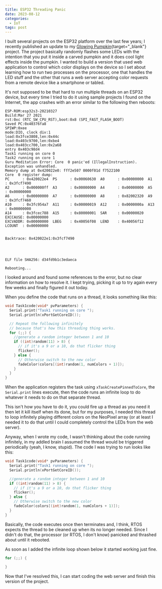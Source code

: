 ```yaml
---
title: ESP32 Threading Panic
date: 2023-08-12
categories:
  - IoT
tags: post
---
```


I built several projects on the ESP32 platform over the last few years; I recently published an update to my [Glowing Pumpkin](https://github.com/johnwargo/glowing-pumpkin-xiao-bff){target="_blank"} project. The project basically randomly flashes some LEDs with the intention that you put it inside a carved pumpkin and it does cool light effects inside the pumpkin. I wanted to build a version that used web application to control which color displays on the device so I set about learning how to run two processes on the processor, one that handles the LED stuff and the other that runs a web server accepting color requests from a remote device like a smartphone or tabled.

It's not supposed to be that hard to run multiple threads on an ESP32 device, but every time I tried to do it using sample projects I found on the Internet, the app crashes with an error similar to the following then reboots:

```text 
ESP-ROM:esp32s3-20210327
Build:Mar 27 2021
rst:0xc (RTC_SW_CPU_RST),boot:0x8 (SPI_FAST_FLASH_BOOT)
Saved PC:0x40376fa8
SPIWP:0xee
mode:DIO, clock div:1
load:0x3fce3808,len:0x44c
load:0x403c9700,len:0xbe4
load:0x403cc700,len:0x2a68
entry 0x403c98d4
Task1 running on core 0
Task2 running on core 1
Guru Meditation Error: Core  0 panic'ed (IllegalInstruction). Exception was unhandled.
Memory dump at 0x420022e0: fff2e507 0000f01d f7522100
Core  0 register dump:
PC      : 0x420022e4  PS      : 0x00060630  A0      : 0x00000000  A1      : 0x3fcf7490  
A2      : 0x000000ff  A3      : 0x00000000  A4      : 0x00000000  A5      : 0x00000000  
A6      : 0x00000000  A7      : 0x00000000  A8      : 0x82002320  A9      : 0x3fcf7460  
A10     : 0x3fc954a7  A11     : 0x00000019  A12     : 0x0000000a  A13     : 0x00000000  
A14     : 0x3fcec788  A15     : 0x80000001  SAR     : 0x00000020  EXCCAUSE: 0x00000000  
EXCVADDR: 0x00000000  LBEG    : 0x40056f08  LEND    : 0x40056f12  LCOUNT  : 0x00000000  


Backtrace: 0x420022e1:0x3fcf7490




ELF file SHA256: d34fd9b1c3edaeca

Rebooting...
```

I looked around and found some references to the error, but no clear information on how to resolve it. I kept trying, picking it up to try again every few weeks and finally figured it out today.

When you define the code that runs on a thread, it looks something like this:

```c
void Task1code(void* pvParameters) {
  Serial.print("Task1 running on core ");
  Serial.println(xPortGetCoreID());

  // Repeat the following infinitely
  // because that's how this threading thing works.
  for (;;) {
    //generate a random integer between 1 and 10
    if ((int)random(11) > 8) {
      // if it's a 9 or a 10, do that flicker thing
      flicker();
    } else {
      // Otherwise switch to the new color
      fadeColor(colors[(int)random(1, numColors + 1)]);
    }
  }
}
```

When the application registers the task using `xTaskCreatePinnedToCore`, the `Serial.print` lines execute, then the code runs an infinite loop to do whatever it needs to do on that separate thread. 

This isn't how you have to do it, you could fire up a thread as you need it then let it kill itself when its done, but for my purposes, I needed this thread to loop infinitely playing different colors on the NeoPixel array (or at least I needed it to do that until I could completely control the LEDs from the web server).

Anyway, when I wrote my code, I wasn't thinking about the code running infinitely, in my addled brain I assumed the thread would be triggered periodically (yeah, I know, stupid). The code I was trying to run looks like this:

```c
void Task1code(void* pvParameters) {
  Serial.print("Task1 running on core ");
  Serial.println(xPortGetCoreID());

  //generate a random integer between 1 and 10
  if ((int)random(11) > 8) {
    // if it's a 9 or a 10, do that flicker thing
    flicker();
  } else {
    // Otherwise switch to the new color
    fadeColor(colors[(int)random(1, numColors + 1)]);
  }
}
```

Basically, the code executes once then terminates and, I think, RTOS expects the thread to be cleaned up when its no longer needed. Since I didn't do that, the processor (or RTOS, I don't know) panicked and thrashed about until it rebooted. 

As soon as I added the infinite loop shown below it started working just fine.

```c
for (;;) {
  
}
```

Now that I've resolved this, I can start coding the web server and finish this version of the project.
